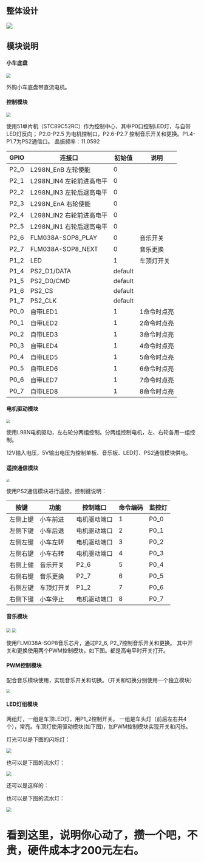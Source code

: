 ## 整体设计

![](integrate_archetecture.png)



## 模块说明

#### 小车底盘
<img src="modules/car.jpg" style="zoom:70%;" />

外购小车底盘带直流电机。


#### 控制模块
<img src="modules/stc89c52rc.jpg" style="zoom: 67%;" />

使用51单片机（STC89C52RC）作为控制中心，其中P0口控制LED灯，与自带LED灯反向； P2.0-P2.5 为电机控制口，P2.6-P2.7 控制音乐开关和更换。P1.4-P1.7为PS2通信口。
晶振频率：11.0592

| GPIO | 连接口                   | 初始值  | 说明        |
| ---- | ------------------------ | ------- | ----------- |
| P2_0 | L298N_EnB 左轮使能       | 0       |             |
| P2_1 | L298N_IN4 左轮前进高电平 | 0       |             |
| P2_2 | L298N_IN3 左轮后退高电平 | 0       |             |
| P2_3 | L298N_EnA 右轮使能       | 0       |             |
| P2_4 | L298N_IN2 右轮前进高电平 | 0       |             |
| P2_5 | L298N_IN1 右轮后退高电平 | 0       |             |
| P2_6 | FLM038A-SOP8_PLAY        | 0       | 音乐开关    |
| P2_7 | FLM038A-SOP8_NEXT        | 0       | 音乐更换    |
| P1_2 | LED                      | 1       | 车顶灯开关  |
| P1_4 | PS2_D1/DATA              | default |             |
| P1_5 | PS2_D0/CMD               | default |             |
| P1_6 | PS2_CS                   | default |             |
| P1_7 | PS2_CLK                  | default |             |
| P0_0 | 自带LED1                 | 1       | 1命令时点亮 |
| P0_1 | 自带LED2                 | 1       | 2命令时点亮 |
| P0_2 | 自带LED3                 | 1       | 3命令时点亮 |
| P0_3 | 自带LED4                 | 1       | 4命令时点亮 |
| P0_4 | 自带LED5                 | 1       | 5命令时点亮 |
| P0_5 | 自带LED6                 | 1       | 6命令时点亮 |
| P0_6 | 自带LED7                 | 1       | 7命令时点亮 |
| P0_7 | 自带LED8                 | 1       | 8命令时点亮 |



#### 电机驱动模块
<img src="modules/L298N.png" style="zoom:60%;" />

使用L98N电机驱动，左右轮分两组控制。分两组控制电机，左、右轮各用一组控制。

12V输入电压，5V输出电压为控制单板、音乐板、LED灯、PS2通信模块供电。



#### 遥控通信模块

<img src="modules/ps2.jpg" style="zoom:50%;" />

使用PS2通信模块进行遥控。控制键说明：

| 按键     | 功能       | 控制端口     | 命令编码 | 监控灯 |
| -------- | ---------- | ------------ | -------- | ------ |
| 左侧上键 | 小车前进   | 电机驱动端口 | 1        | P0_0   |
| 左侧下键 | 小车后退   | 电机驱动端口 | 2        | P0_1   |
| 左侧左键 | 小车左转   | 电机驱动端口 | 3        | P0_2   |
| 左侧右键 | 小车右转   | 电机驱动端口 | 4        | P0_3   |
| 右侧上健 | 音乐开关   | P2_6         | 5        | P0_4   |
| 右侧右键 | 音乐更换   | P2_7         | 6        | P0_5   |
| 右侧左键 | 车顶灯开关 | P1_2         | 7        | P0_6   |
| 右侧下键 | 小车停止   | 电机驱动端口 | 8        | P0_7   |



#### 音乐模块

<img src="modules/flm038-sop8-body.jpg" style="zoom:70%;" />

<img src="modules/flm038-sop8-board.jpg" style="zoom:70%;" />

使用FLM038A-SOP8音乐芯片，通过P2_6, P2_7控制音乐开关和更换。 其中开关和更换使用两个PWM控制模块，如下图。都是高电平时开关打开。



#### PWM控制模块

配合音乐模块使用，实现音乐开关和切换。（开关和切换分别使用一个独立模块）

<img src="modules/pwm_mos.jpg" style="zoom:60%;" />

#### LED灯组模块

 两组灯，一组是车顶LED灯，用P1_2控制开关。 一组是车头灯（前后左右共4个），常亮。车顶灯使用驱动模块(如下图)，加PWM控制模块实现开关和闪烁。

灯光可以是下图的闪烁灯：

<img src="modules/led_group.jpg" style="zoom:80%;" />

也可以是下图的流水灯：

<img src="modules/led_flow_single_ctrl.jpg" style="zoom:80%;" />

还可以是这样的：

也可以是下图的流水灯：

<img src="modules/led_flow_double_ctrl.png" style="zoom:80%;" />





# 看到这里，说明你心动了，攒一个吧，不贵，硬件成本才200元左右。